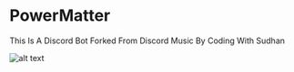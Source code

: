 # PowerMatter
This Is A Discord Bot Forked From Discord Music By Coding With Sudhan

![alt text](https://github.com/MCRaspRBX/PowerMatter/raw/main/Gifs/showcase.gif)
